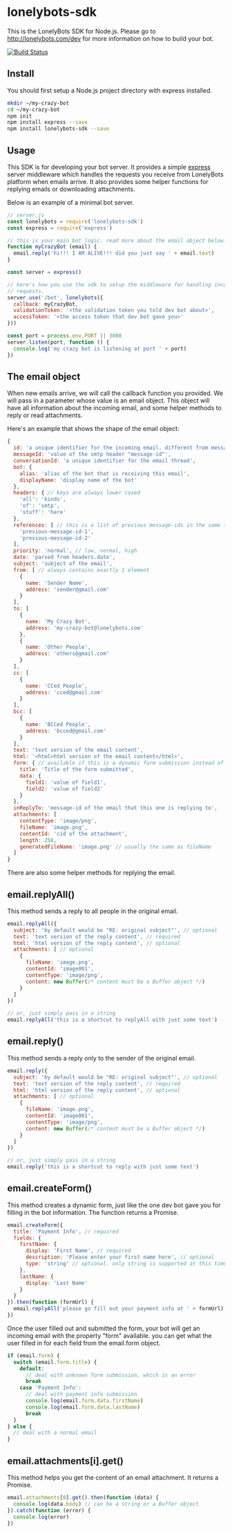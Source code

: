 # lonelybots-sdk
This is the LonelyBots SDK for Node.js. Please go to
http://lonelybots.com/dev for more information on how to build your bot.

[![Build Status](https://travis-ci.org/lonelybots/lonelybots-sdk-node.svg?branch=master)](https://travis-ci.org/lonelybots/lonelybots-sdk-node)

## Install
You should first setup a Node.js project directory with express installed.
```bash
mkdir ~/my-crazy-bot
cd ~/my-crazy-bot
npm init
npm install express --save
npm install lonelybots-sdk --save
```

## Usage
This SDK is for developing your bot server. It provides a simple
[express](http://expressjs.com/) server middleware which handles the requests
you receive from LonelyBots platform when emails arrive. It also provides some
helper functions for replying emails or downloading attachments.

Below is an example of a minimal bot server.
```javascript
// server.js
const lonelybots = require('lonelybots-sdk')
const express = require('express')

// this is your main bot logic. read more about the email object below.
function myCrazyBot (email) {
  email.reply('hi!!! I AM ALIVE!!! did you just say ' + email.text)
}

const server = express()

// here's how you use the sdk to setup the middleware for handling incoming
// requests.
server.use('/bot', lonelybots({
  callback: myCrazyBot,
  validationToken: '<the validation token you told dev bot about>',
  accessToken: '<the access token that dev bot gave you>'
}))

const port = process.env.PORT || 3000
server.listen(port, function () {
  console.log('my crazy bot is listening at port ' + port)
})
```

## The email object
When new emails arrive, we will call the callback function you provided. We
will pass in a parameter whose value is an email object. This object will have
all information about the incoming email, and some helper methods to reply or
read attachments.

Here's an example that shows the shape of the email object:
```javascript
{
  id: 'a unique identifier for the incoming email. different from messageId',
  messageId: 'value of the smtp header "message-id"',
  conversationId: 'a unique identifier for the email thread',
  bot: {
    alias: 'alias of the bot that is receiving this email',
    displayName: 'display name of the bot'
  },
  headers: { // keys are always lower cased
    'all': 'kinds',
    'of': 'smtp',
    'stuff': 'here'
  },
  references: [ // this is a list of previous message-ids in the same thread
    'previous-message-id-1',
    'previous-message-id-2'
  ],
  priority: 'normal', // low, normal, high
  date: 'parsed from headers.date',
  subject: 'subject of the email',
  from: [ // always contains exactly 1 element
    {
      name: 'Sender Name',
      address: 'sender@gmail.com'
    }
  ],
  to: [
    {
      name: 'My Crazy Bot',
      address: 'my-crazy-bot@lonelybots.com'
    },
    {
      name: 'Other People',
      address: 'others@gmail.com'
    }
  ],
  cc: [
    {
      name: 'CCed People',
      address: 'cced@gmail.com'
    }
  ],
  bcc: [
    {
      name: 'BCCed People',
      address: 'bcced@gmail.com'
    }
  ],
  text: 'text version of the email content',
  html: '<html>html version of the email content</html>',
  form: { // available if this is a dynamic form submission instead of a real email.
    title: 'Title of the form submitted',
    data: {
      field1: 'value of field1',
      field2: 'value of field2'
    }
  },
  inReplyTo: 'message-id of the email that this one is replying to',
  attachments: [
    contentType: 'image/png',
    fileName: 'image.png',
    contentId: 'cid of the attachment',
    length: 256,
    generatedFileName: 'image.png' // usually the same as fileName
  ]
}
```

There are also some helper methods for replying the email.

## email.replyAll()
This method sends a reply to all people in the original email.
```javascript
email.replyAll({
  subject: 'by default would be "RE: original subject"', // optional
  text: 'text version of the reply content', // required
  html: 'html version of the reply content', // optional
  attachments: [ // optional
    {
      fileName: 'image.png',
      contentId: 'image001',
      contentType: 'image/png',
      content: new Buffer(/* content must be a Buffer object */)
    }
  ]
})

// or, just simply pass in a string
email.replyAll('this is a shortcut to replyAll with just some text')
```

## email.reply()
This method sends a reply only to the sender of the original email.
```javascript
email.reply({
  subject: 'by default would be "RE: original subject"', // optional
  text: 'text version of the reply content', // required
  html: 'html version of the reply content', // optional
  attachments: [ // optional
    {
      fileName: 'image.png',
      contentId: 'image001',
      contentType: 'image/png',
      content: new Buffer(/* content must be a Buffer object */)
    }
  ]
})

// or, just simply pass in a string
email.reply('this is a shortcut to reply with just some text')
```

## email.createForm()
This method creates a dynamic form, just like the one dev bot gave you for
filling in the bot information. The function returns a Promise.
```javascript
email.createForm({
  title: 'Payment Info', // required
  fields: {
    firstName: {
      display: 'First Name', // required
      description: 'Please enter your first name here', // optional
      type: 'string' // optional. only string is supported at this time
    },
    lastName: {
      display: 'Last Name'
    }
  }
}).then(function (formUrl) {
  email.replyAll('please go fill out your payment info at ' + formUrl)
})
```
Once the user filled out and submitted the form, your bot will get an incoming
email with the property "form" available. you can get what the user filled in
for each field from the email.form object.
```javascript
if (email.form) {
  switch (email.form.title) {
    default:
      // deal with unknown form submission, which is an error
      break
    case 'Payment Info':
      // deal with payment info submission
      console.log(email.form.data.firstName)
      console.log(email.form.data.lastName)
      break
  }
} else {
  // deal with a normal email
}
```

## email.attachments[i].get()
This method helps you get the content of an email attachment. It returns a
Promise.
```javascript
email.attachments[0].get().then(function (data) {
  console.log(data.body) // can be a string or a Buffer object
}).catch(function (error) {
  console.log(error)
})
```
